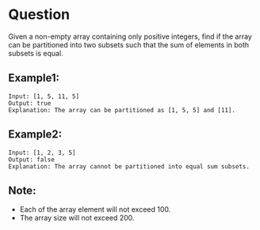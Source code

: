 # Question
Given a non-empty array containing only positive integers, find if the array can be partitioned into two subsets such that the sum of elements in both subsets is equal.

## Example1:
```
Input: [1, 5, 11, 5]
Output: true
Explanation: The array can be partitioned as [1, 5, 5] and [11].
```
## Example2:
```
Input: [1, 2, 3, 5]
Output: false
Explanation: The array cannot be partitioned into equal sum subsets.
```
## Note:
- Each of the array element will not exceed 100.
- The array size will not exceed 200.